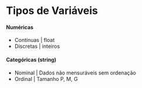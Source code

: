 # Tipos de Variáveis  

#### Numéricas
- Contínuas | float
- Discretas | inteiros
#### Categóricas (string)
- Nominal  | Dados não mensuráveis sem ordenação
- Ordinal | Tamanho P, M, G